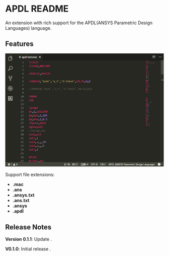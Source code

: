 # APDL README

An extension with rich support for the APDL(ANSYS Parametric Design Languages) language.

## Features

![screenshoot_1](images/screenshoot_1.png)

Support file extensions:
- **.mac**
- **.ans**
- **.ansys.txt**
- **.ans.txt**
- **.ansys**
- **.apdl**

## Release Notes

**Version 0.1.1**: Update .

**V0.1.0**: Initial release .

